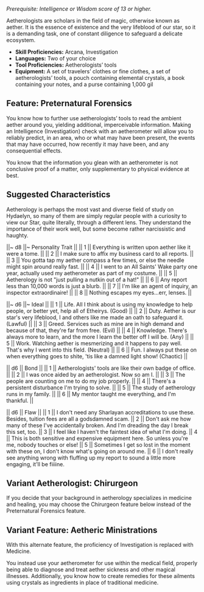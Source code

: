 *Prerequisite: Intelligence or Wisdom score of 13 or higher.*

Aetherologists are scholars in the field of magic, otherwise known as aether. It is the essence of existence and the very lifeblood of our star, so it is a demanding task, one of constant diligence to safeguard a delicate ecosystem.

* **Skill Proficiencies:** Arcana, Investigation
* **Languages:** Two of your choice
* **Tool Proficiencies:** Aetherologists’ tools
* **Equipment:** A set of travelers’ clothes or fine clothes, a set of aetherologists’ tools, a pouch containing elemental crystals, a book containing your notes, and a purse containing 1,000 gil

## Feature: Preternatural Forensics

You know how to further use aetherologists’ tools to read the ambient aether around you, yielding additional, imperceivable information. Making an Intelligence (Investigation) check with an aetherometer will allow you to reliably predict, in an area, who or what may have been present, the events that may have occurred, how recently it may have been, and any consequential effects.

You know that the information you glean with an aetherometer is not conclusive proof of a matter, only supplementary to physical evidence at best.

## Suggested Characteristics

Aetherology is perhaps the most vast and diverse field of study on Hydaelyn, so many of them are simply regular people with a curiosity to view our Star, quite literally, through a different lens. They understand the importance of their work well, but some become rather narcissistic and haughty.

||~ d8 ||~ Personality Trait ||
|| 1 || Everything is written upon aether like it were a tome. ||
|| 2 || I make sure to affix my business card to all reports. ||
|| 3 || You gotta tap my aether compass a few times, or else the needle might spin around really fast. ||
|| 4 || I went to an All Saints' Wake party one year, actually used my aetherometer as part of my costume. ||
|| 5 || Aetherology is not "just pulling a nutkin out of a hat!" ||
|| 6 || Any report less than 10,000 words is just a blurb. ||
|| 7 || I'm like an agent of inquiry, an inspector extraordinaire! ||
|| 8 || Nothing escapes my eyes...err, lenses. ||

||~ d6 ||~ Ideal ||
|| 1 || Life. All I think about is using my knowledge to help people, or better yet, help all of Etheirys. (Good) ||
|| 2 || Duty. Aether is our star's very lifeblood, I and others like me made an oath to safeguard it. (Lawful) ||
|| 3 || Greed. Services such as mine are in high demand and because of that, they're far from free. (Evil) ||
|| 4 || Knowledge. There's always more to learn, and the more I learn the better off I will be. (Any) ||
|| 5 || Work. Watching aether is mesmerizing and it happens to pay well. That's why I went into this field. (Neutral) ||
|| 6 || Fun. I always put these on when everything goes to shite, 'tis like a damned light show! (Chaotic) ||

|| d6 || Bond ||
|| 1 || Aetherologists' tools are like their own badge of office. ||
|| 2 || I was once aided by an aetherologist. Now so am I. ||
|| 3 || The people are counting on me to do my job properly. ||
|| 4 || There's a persistent disturbance I'm trying to solve. ||
|| 5 || The study of aetherology runs in my family. ||
|| 6 || My mentor taught me everything, and I'm thankful. ||

|| d6 || Flaw ||
|| 1 || I don't need any Sharlayan accreditations to use these. Besides, tuition fees are all a godsdamned scam.
|| 2 || Don't ask me how many of these I've accidentally broken. And I'm dreading the day I break this set, too.
|| 3 || I feel like I haven't the faintest idea of what I'm doing.
|| 4 || This is both sensitive and expensive equipment here. So unless you're me, nobody touches or else!
|| 5 || Sometimes I get so lost in the moment with these on, I don't know what's going on around me.
|| 6 || I don't really see anything wrong with fluffing up my report to sound a little more engaging, it'll be fiiiine.

## Variant Aetherologist: Chirurgeon

If you decide that your background in aetherology specializes in medicine and healing, you may choose the Chirurgeon feature below instead of the Preternatural Forensics feature.

## Variant Feature: Aetheric Ministrations

With this alternate feature, the proficiency of Investigation is replaced with Medicine.

You instead use your aetherometer for use within the medical field, properly being able to diagnose and treat aether sickness and other magical illnesses. Additionally, you know how to create remedies for these ailments using crystals as ingredients in place of traditional medicine.

